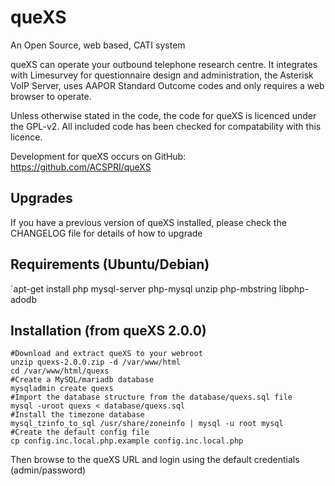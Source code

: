 # queXS

An Open Source, web based, CATI system

queXS can operate your outbound telephone research centre. It integrates with Limesurvey for questionnaire design and administration, the Asterisk VoIP Server, uses AAPOR Standard Outcome codes and only requires a web browser to operate.

Unless otherwise stated in the code, the code for queXS is licenced under the GPL-v2. All included code has been checked for compatability with this licence.

Development for queXS occurs on GitHub: https://github.com/ACSPRI/queXS


## Upgrades

If you have a previous version of queXS installed, please check the CHANGELOG file for details of how to upgrade

## Requirements (Ubuntu/Debian)

`apt-get install php mysql-server php-mysql unzip php-mbstring libphp-adodb

## Installation (from queXS 2.0.0)

```
#Download and extract queXS to your webroot
unzip quexs-2.0.0.zip -d /var/www/html
cd /var/www/html/quexs
#Create a MySQL/mariadb database 
mysqladmin create quexs
#Import the database structure from the database/quexs.sql file
mysql -uroot quexs < database/quexs.sql
#Install the timezone database 
mysql_tzinfo_to_sql /usr/share/zoneinfo | mysql -u root mysql
#Create the default config file
cp config.inc.local.php.example config.inc.local.php
```

Then browse to the queXS URL and login using the default credentials (admin/password)

